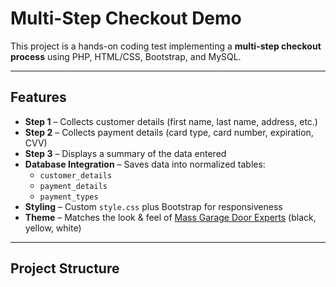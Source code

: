 # Multi-Step Checkout Demo

This project is a hands-on coding test implementing a **multi-step checkout process** using PHP, HTML/CSS, Bootstrap, and MySQL.

---

## Features
- **Step 1** – Collects customer details (first name, last name, address, etc.)  
- **Step 2** – Collects payment details (card type, card number, expiration, CVV)  
- **Step 3** – Displays a summary of the data entered  
- **Database Integration** – Saves data into normalized tables:
  - `customer_details`
  - `payment_details`
  - `payment_types`
- **Styling** – Custom `style.css` plus Bootstrap for responsiveness  
- **Theme** – Matches the look & feel of [Mass Garage Door Experts](https://www.massgaragedoorsexpert.com/) (black, yellow, white)

---

## Project Structure
